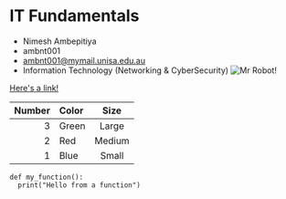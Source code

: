 # IT Fundamentals
- Nimesh Ambepitiya
- ambnt001
- ambnt001@mymail.unisa.edu.au
- Information Technology (Networking & CyberSecurity)
![Mr Robot!](https://upload.wikimedia.org/wikipedia/commons/thumb/0/03/Kismet-IMG_6007-black.jpg/800px-Kismet-IMG_6007-black.jpg "Mr Robot!")

[Here's a link!](https://commons.wikimedia.org/wiki/File:Kismet-IMG_6007-black.jpg)

| Number | Color | Size |
|--------:|:-------|:------:|
|3        |Green   |Large|
|2        |Red     |Medium|
|1        |Blue    |Small|

```
def my_function():
  print("Hello from a function")
```

